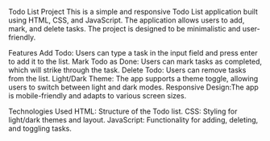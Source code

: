 Todo List Project
This is a simple and responsive Todo List application built using HTML, CSS, and JavaScript. The application allows users to add, mark, and delete tasks.  The project is designed to be minimalistic and user-friendly.

Features
Add Todo: Users can type a task in the input field and press enter to add it to the list.
Mark Todo as Done: Users can mark tasks as completed, which will strike through the task.
Delete Todo: Users can remove tasks from the list.
Light/Dark Theme: The app supports a theme toggle, allowing users to switch between light and dark modes.
Responsive Design:The app is mobile-friendly and adapts to various screen sizes.

Technologies Used
HTML: Structure of the Todo list.
CSS: Styling for light/dark themes and layout.
JavaScript: Functionality for adding, deleting, and toggling tasks.
